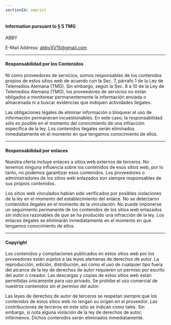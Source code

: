 ```yaml
---
sectionId: imprint
---
```


#### Information pursuant to § 5 TMG

ABBY<br />

E-Mail Address: <u>abbyXV15@gmail.com</u>

---

#### Responsabilidad por los Contenidos

Ni como proveedores de servicios, somos responsables de los contenidos propios de estos sitios web de acuerdo con la Sec. 7, párrafo 1 de la Ley de Telemedios Alemana (TMG). Sin embargo, según la Sec. 8 a 10 de la Ley de Telemedios Alemana (TMG), los proveedores de servicios no están obligados a monitorear permanentemente la información enviada o almacenada ni a buscar evidencias que indiquen actividades ilegales.

Las obligaciones legales de eliminar información o bloquear el uso de información permanecen incuestionables. En este caso, la responsabilidad sólo es posible en el momento del conocimiento de una infracción específica de la ley. Los contenidos ilegales serán eliminados inmediatamente en el momento en que tengamos conocimiento de ellos.

---

#### Responsabilidad por enlaces

Nuestra oferta incluye enlaces a sitios web externos de terceros. No tenemos ninguna influencia sobre los contenidos de esos sitios web, por lo tanto, no podemos garantizar esos contenidos. Los proveedores o administradores de los sitios web enlazados son siempre responsables de sus propios contenidos.

Los sitios web vinculados habían sido verificados por posibles violaciones de la ley en el momento del establecimiento del enlace. No se detectaron contenidos ilegales en el momento de la vinculación. No puede imponerse un seguimiento permanente de los contenidos de los sitios web enlazados sin indicios razonables de que se ha producido una infracción de la ley. Los enlaces ilegales se eliminarán inmediatamente en el momento en que tengamos conocimiento de ellos.

---

#### Copyright

Los contenidos y compilaciones publicados en estos sitios web por los proveedores están sujetos a las leyes alemanas de derechos de autor. La reproducción, edición, distribución, así como el uso de cualquier tipo fuera del alcance de la ley de derechos de autor requieren un permiso por escrito del autor o creador. Las descargas y copias de estos sitios web están permitidas únicamente para uso privado. Se prohíbe el uso comercial de nuestros contenidos sin el permiso del autor.

Las leyes de derechos de autor de terceros se respetan siempre que los contenidos de estos sitios web no tengan su origen en el proveedor. Las contribuciones de terceros en este sitio se indican como tales. Sin embargo, si nota alguna violación de la ley de derechos de autor, infórmenos. Dichos contenidos serán eliminados inmediatamente.
